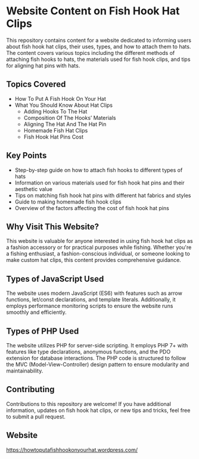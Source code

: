 # Website Content on Fish Hook Hat Clips

This repository contains content for a website dedicated to informing users about fish hook hat clips, their uses, types, and how to attach them to hats. The content covers various topics including the different methods of attaching fish hooks to hats, the materials used for fish hook clips, and tips for aligning hat pins with hats.

## Topics Covered

- How To Put A Fish Hook On Your Hat
- What You Should Know About Hat Clips
  - Adding Hooks To The Hat
  - Composition Of The Hooks’ Materials
  - Aligning The Hat And The Hat Pin
  - Homemade Fish Hat Clips
  - Fish Hook Hat Pins Cost

## Key Points

- Step-by-step guide on how to attach fish hooks to different types of hats
- Information on various materials used for fish hook hat pins and their aesthetic value
- Tips on matching fish hook hat pins with different hat fabrics and styles
- Guide to making homemade fish hook clips
- Overview of the factors affecting the cost of fish hook hat pins

## Why Visit This Website?

This website is valuable for anyone interested in using fish hook hat clips as a fashion accessory or for practical purposes while fishing. Whether you're a fishing enthusiast, a fashion-conscious individual, or someone looking to make custom hat clips, this content provides comprehensive guidance.

## Types of JavaScript Used

The website uses modern JavaScript (ES6) with features such as arrow functions, let/const declarations, and template literals. Additionally, it employs performance monitoring scripts to ensure the website runs smoothly and efficiently.

## Types of PHP Used

The website utilizes PHP for server-side scripting. It employs PHP 7+ with features like type declarations, anonymous functions, and the PDO extension for database interactions. The PHP code is structured to follow the MVC (Model-View-Controller) design pattern to ensure modularity and maintainability.

## Contributing

Contributions to this repository are welcome! If you have additional information, updates on fish hook hat clips, or new tips and tricks, feel free to submit a pull request.

## Website

https://howtoputafishhookonyourhat.wordpress.com/
